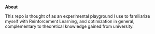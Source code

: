 **About**

This repo is thought of as an experimental playground I use to familiarize myself with Reinforcement Learning, and optimization in general, complementary to theoretical knowledge gained from university.
